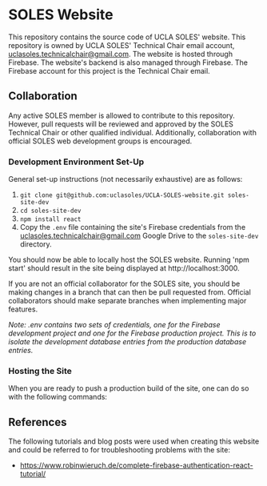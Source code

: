 # SOLES Website

This repository contains the source code of UCLA SOLES' website. This repository is owned by UCLA SOLES' Technical Chair email account, uclasoles.technicalchair@gmail.com. The website is hosted through Firebase. The website's backend is also managed through Firebase. The Firebase account for this project is the Technical Chair email.

## Collaboration

Any active SOLES member is allowed to contribute to this repository. However, pull requests will be reviewed and approved by the SOLES Technical Chair or other qualified individual. Additionally, collaboration with official SOLES web development groups is encouraged.

### Development Environment Set-Up

General set-up instructions (not necessarily exhaustive) are as follows:

1. `git clone git@github.com:uclasoles/UCLA-SOLES-website.git soles-site-dev`
2. `cd soles-site-dev`
2. `npm install react`
3. Copy the `.env` file containing the site's Firebase credentials from the uclasoles.technicalchair@gmail.com Google Drive to the `soles-site-dev` directory.

You should now be able to locally host the SOLES website. Running 'npm start' should result in the site being displayed at http://localhost:3000. 

If you are not an official collaborator for the SOLES site, you should be making changes in a branch that can then be pull requested from. Official collaborators should make separate branches when implementing major features.

*Note: .env contains two sets of credentials, one for the Firebase development project and one for the Firebase production project. This is to isolate the development database entries from the production database entries.*

### Hosting the Site

When you are ready to push a production build of the site, one can do so with the following commands:


## References

The following tutorials and blog posts were used when creating this website and could be referred to for troubleshooting problems with the site:

- https://www.robinwieruch.de/complete-firebase-authentication-react-tutorial/

